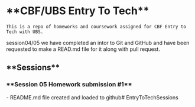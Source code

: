<h1>**CBF/UBS Entry To Tech**</h1>

```This is a repo of homeworks and coursework assigned for CBF Entry to Tech with UBS.```

session04/05 we have completed an intor to Git and GitHub and have been requested to make a READ.md file for it along with pull request.

<h2>**Sessions**</h2>

<h3>**Session 05 Homework submission #1** </h3>- 
README.md file created and loaded to github# EntryToTechSessions
